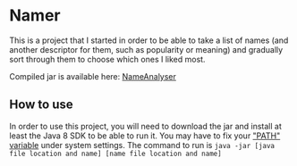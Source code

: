 # Namer
This is a project that I started in order to be able to take a list of names (and another descriptor for them, such as popularity or meaning) and gradually sort through them to choose which ones I liked most.

Compiled jar is available here:
[NameAnalyser](../NameAnalyser/lib/NameAnalyser.jar)

## How to use
In order to use this project, you will need to download the jar and install at least the Java 8 SDK to be able to run it. You may have to fix your ["PATH" variable](https://warwick.ac.uk/fac/sci/dcs/people/research/csrcbc/teaching/howto/javapath/) under system settings. The command to run is 
`java -jar [java file location and name] [name file location and name]`
